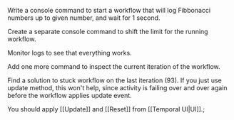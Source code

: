 Write a console command to start a workflow that will log Fibbonacci numbers up to given number, and wait for 1 second.

Create a separate console command to shift the limit for the running workflow.

Monitor logs to see that everything works.

Add one more command to inspect the current iteration of the workflow.

Find a solution to stuck workflow on the last iteration (93). If you just use update method, this won't help, since activity is failing over and over again before the workflow applies update event. 

You should apply [[Update]] and [[Reset]] from [[Temporal UI|UI]].;